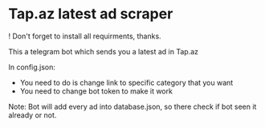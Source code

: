 # Tap.az latest ad scraper

! Don't forget to install all requirments, thanks.

This a telegram bot which sends you a latest ad in Tap.az

In config.json: 
 - You need to do is change link to specific category that you want
 - You need to change bot token to make it work
 
 
 Note: Bot will add every ad into database.json, so there check if bot seen it already or not.

